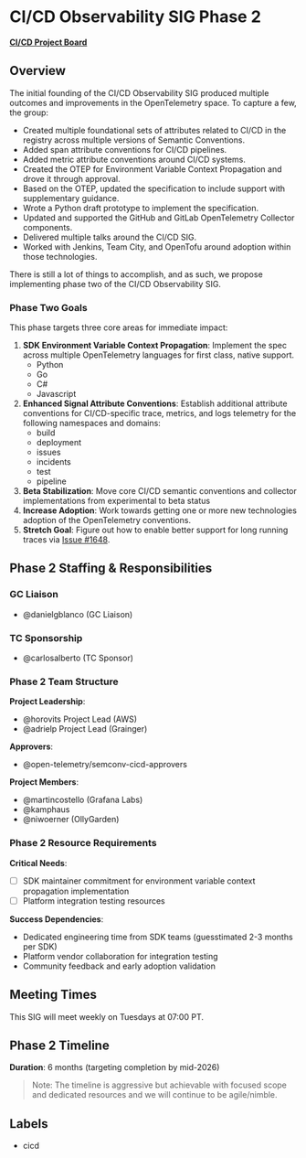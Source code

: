 # CI/CD Observability SIG Phase 2

[**CI/CD Project Board**](https://github.com/orgs/open-telemetry/projects/171)

## Overview

The initial founding of the CI/CD Observability SIG produced multiple outcomes
and improvements in the OpenTelemetry space. To capture a few, the group:

- Created multiple foundational sets of attributes related to CI/CD in the
  registry across multiple versions of Semantic Conventions.
- Added span attribute conventions for CI/CD pipelines.
- Added metric attribute conventions around CI/CD systems.
- Created the OTEP for Environment Variable Context Propagation and drove it
  through approval.
- Based on the OTEP, updated the specification to include support with
  supplementary guidance. 
- Wrote a Python draft prototype to implement the specification.
- Updated and supported the GitHub and GitLab OpenTelemetry Collector
  components.
- Delivered multiple talks around the CI/CD SIG.
- Worked with Jenkins, Team City, and OpenTofu around adoption within those
  technologies.

There is still a lot of things to accomplish, and as such, we propose
implementing phase two of the CI/CD Observability SIG.

### Phase Two Goals

This phase targets three core areas for immediate impact:

1. **SDK Environment Variable Context Propagation**: Implement the spec across
   multiple OpenTelemetry languages for first class, native support.
   - Python
   - Go
   - C#
   - Javascript
2. **Enhanced Signal Attribute Conventions**: Establish additional attribute
   conventions for CI/CD-specific trace, metrics, and logs telemetry for the
   following namespaces and domains:
   - build
   - deployment
   - issues
   - incidents
   - test
   - pipeline
3. **Beta Stabilization**: Move core CI/CD semantic conventions and collector
   implementations from experimental to beta status
4. **Increase Adoption**: Work towards getting one or more new technologies
   adoption of the OpenTelemetry conventions.
5. **Stretch Goal**: Figure out how to enable better support for long running
   traces via [Issue #1648](https://github.com/open-telemetry/semantic-conventions/issues/1648).


## Phase 2 Staffing & Responsibilities

### GC Liaison

* @danielgblanco (GC Liaison)

### TC Sponsorship

* @carlosalberto (TC Sponsor)

### Phase 2 Team Structure

**Project Leadership**:
* @horovits Project Lead (AWS)
* @adrielp Project Lead (Grainger)

**Approvers**:
* @open-telemetry/semconv-cicd-approvers

**Project Members**:
* @martincostello (Grafana Labs)
* @kamphaus
* @niwoerner (OllyGarden)

### Phase 2 Resource Requirements

**Critical Needs**:
- [ ] SDK maintainer commitment for environment variable context propagation
  implementation
- [ ] Platform integration testing resources

**Success Dependencies**:
- Dedicated engineering time from SDK teams (guesstimated 2-3 months per SDK)
- Platform vendor collaboration for integration testing
- Community feedback and early adoption validation

## Meeting Times

This SIG will meet weekly on Tuesdays at 07:00 PT.

## Phase 2 Timeline

**Duration**: 6 months (targeting completion by mid-2026)

> Note: The timeline is aggressive but achievable with focused scope and dedicated
> resources and we will continue to be agile/nimble.

## Labels

* cicd
